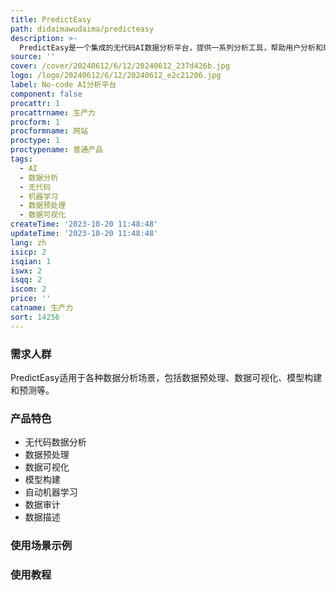 ```yaml
---
title: PredictEasy
path: didaimawudaima/predicteasy
description: >-
  PredictEasy是一个集成的无代码AI数据分析平台，提供一系列分析工具，帮助用户分析和理解他们的数据。PredictEasy具有强大的AutoML功能，可以自动构建和选择最佳的机器学习模型，即使用户没有机器学习专业知识，也能获得准确的预测和预测结果。此外，PredictEasy还包括审计和描述工具，帮助用户了解数据的特征并识别潜在问题或偏见。总体而言，PredictEasy是一个全面的数据分析平台，为用户提供各种功能和能力，帮助他们充分利用数据，无论你是数据科学家、业务分析师还是需要定期处理数据的人，PredictEasy都能帮助你获得所需的洞察力。
source: ''
cover: /cover/20240612/6/12/20240612_237d426b.jpg
logo: /logo/20240612/6/12/20240612_e2c21206.jpg
label: No-code AI分析平台
component: false
procattr: 1
procattrname: 生产力
procform: 1
procformname: 网站
proctype: 1
proctypename: 普通产品
tags:
  - AI
  - 数据分析
  - 无代码
  - 机器学习
  - 数据预处理
  - 数据可视化
createTime: '2023-10-20 11:48:48'
updateTime: '2023-10-20 11:48:48'
lang: zh
isicp: 2
isqian: 1
iswx: 2
isqq: 2
iscom: 2
price: ''
catname: 生产力
sort: 14256
---
```




### 需求人群
PredictEasy适用于各种数据分析场景，包括数据预处理、数据可视化、模型构建和预测等。

### 产品特色
- 无代码数据分析
- 数据预处理
- 数据可视化
- 模型构建
- 自动机器学习
- 数据审计
- 数据描述

### 使用场景示例


### 使用教程


  
